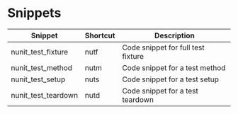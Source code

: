# Snippets

 Snippet              | Shortcut         | Description
 -------------------- |------------------|------------------------------------
 nunit_test_fixture   | nutf             | Code snippet for full test fixture
 nunit_test_method    | nutm             | Code snippet for a test method
 nunit_test_setup     | nuts             | Code snippet for a test setup
 nunit_test_teardown  | nutd             | Code snippet for a test teardown